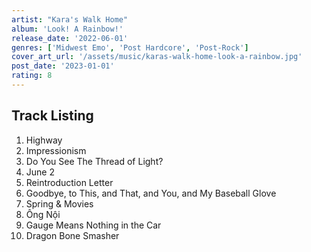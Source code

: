 ```yaml
---
artist: "Kara's Walk Home"
album: 'Look! A Rainbow!'
release_date: '2022-06-01'
genres: ['Midwest Emo', 'Post Hardcore', 'Post-Rock']
cover_art_url: '/assets/music/karas-walk-home-look-a-rainbow.jpg'
post_date: '2023-01-01'
rating: 8
---
```


## Track Listing

1. Highway
2. Impressionism
3. Do You See The Thread of Light?
4. June 2
5. Reintroduction Letter
6. Goodbye, to This, and That, and You, and My Baseball Glove
7. Spring & Movies
8. Ông Nội
9. Gauge Means Nothing in the Car
10. Dragon Bone Smasher
